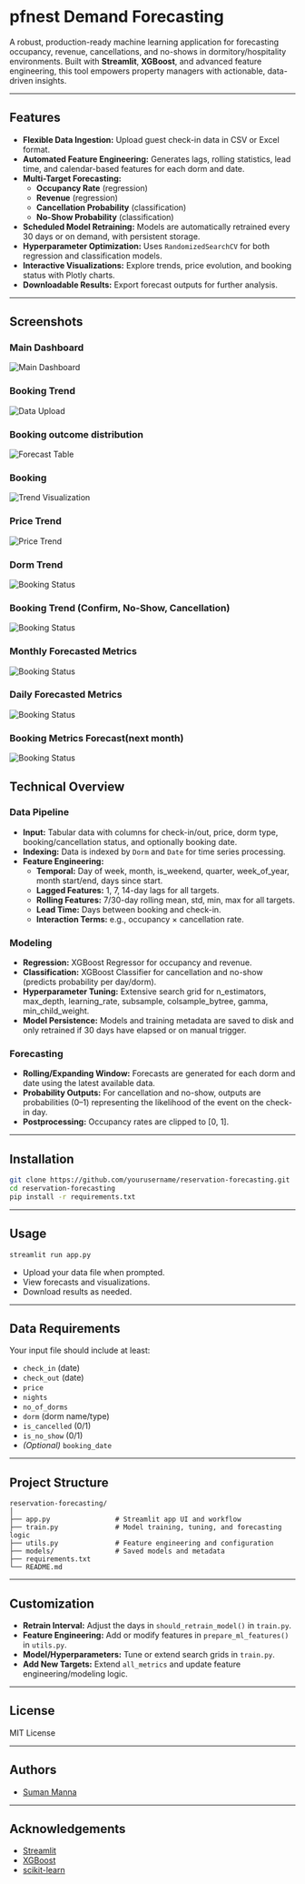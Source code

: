 # pfnest Demand Forecasting

A robust, production-ready machine learning application for forecasting occupancy, revenue, cancellations, and no-shows in dormitory/hospitality environments. Built with **Streamlit**, **XGBoost**, and advanced feature engineering, this tool empowers property managers with actionable, data-driven insights.

---

## Features

- **Flexible Data Ingestion:** Upload guest check-in data in CSV or Excel format.
- **Automated Feature Engineering:** Generates lags, rolling statistics, lead time, and calendar-based features for each dorm and date.
- **Multi-Target Forecasting:**
  - **Occupancy Rate** (regression)
  - **Revenue** (regression)
  - **Cancellation Probability** (classification)
  - **No-Show Probability** (classification)
- **Scheduled Model Retraining:** Models are automatically retrained every 30 days or on demand, with persistent storage.
- **Hyperparameter Optimization:** Uses `RandomizedSearchCV` for both regression and classification models.
- **Interactive Visualizations:** Explore trends, price evolution, and booking status with Plotly charts.
- **Downloadable Results:** Export forecast outputs for further analysis.

---

## Screenshots

### Main Dashboard

![Main Dashboard](screenshot/dashboard.png)

### Booking Trend

![Data Upload](screenshot/1.png)

### Booking outcome distribution

![Forecast Table](screenshot/2.png)

### Booking

![Trend Visualization](screenshot/3.png)

### Price Trend

![Price Trend](screenshot/5.png)

### Dorm Trend

![Booking Status](screenshot/4.png)

### Booking Trend (Confirm, No-Show, Cancellation)

![Booking Status](screenshot/6.png)

### Monthly Forecasted Metrics

![Booking Status](screenshot/7.png)

### Daily Forecasted Metrics

![Booking Status](screenshot/8.png)

### Booking Metrics Forecast(next month)

![Booking Status](screenshot/9.png)

## Technical Overview

### Data Pipeline

- **Input:** Tabular data with columns for check-in/out, price, dorm type, booking/cancellation status, and optionally booking date.
- **Indexing:** Data is indexed by `Dorm` and `Date` for time series processing.
- **Feature Engineering:**
  - **Temporal:** Day of week, month, is_weekend, quarter, week_of_year, month start/end, days since start.
  - **Lagged Features:** 1, 7, 14-day lags for all targets.
  - **Rolling Features:** 7/30-day rolling mean, std, min, max for all targets.
  - **Lead Time:** Days between booking and check-in.
  - **Interaction Terms:** e.g., occupancy × cancellation rate.

### Modeling

- **Regression:** XGBoost Regressor for occupancy and revenue.
- **Classification:** XGBoost Classifier for cancellation and no-show (predicts probability per day/dorm).
- **Hyperparameter Tuning:** Extensive search grid for n_estimators, max_depth, learning_rate, subsample, colsample_bytree, gamma, min_child_weight.
- **Model Persistence:** Models and training metadata are saved to disk and only retrained if 30 days have elapsed or on manual trigger.

### Forecasting

- **Rolling/Expanding Window:** Forecasts are generated for each dorm and date using the latest available data.
- **Probability Outputs:** For cancellation and no-show, outputs are probabilities (0–1) representing the likelihood of the event on the check-in day.
- **Postprocessing:** Occupancy rates are clipped to [0, 1].

---

## Installation

```bash
git clone https://github.com/yourusername/reservation-forecasting.git
cd reservation-forecasting
pip install -r requirements.txt
```

---

## Usage

```bash
streamlit run app.py
```

- Upload your data file when prompted.
- View forecasts and visualizations.
- Download results as needed.

---

## Data Requirements

Your input file should include at least:

- `check_in` (date)
- `check_out` (date)
- `price`
- `nights`
- `no_of_dorms`
- `dorm` (dorm name/type)
- `is_cancelled` (0/1)
- `is_no_show` (0/1)
- _(Optional)_ `booking_date`

---

## Project Structure

```
reservation-forecasting/
│
├── app.py                # Streamlit app UI and workflow
├── train.py              # Model training, tuning, and forecasting logic
├── utils.py              # Feature engineering and configuration
├── models/               # Saved models and metadata
├── requirements.txt
└── README.md
```

---

## Customization

- **Retrain Interval:** Adjust the days in `should_retrain_model()` in `train.py`.
- **Feature Engineering:** Add or modify features in `prepare_ml_features()` in `utils.py`.
- **Model/Hyperparameters:** Tune or extend search grids in `train.py`.
- **Add New Targets:** Extend `all_metrics` and update feature engineering/modeling logic.

---

## License

MIT License

---

## Authors

- [Suman Manna](https://github.com/sumanmanna134)

---

## Acknowledgements

- [Streamlit](https://streamlit.io/)
- [XGBoost](https://xgboost.ai/)
- [scikit-learn](https://scikit-learn.org/)
